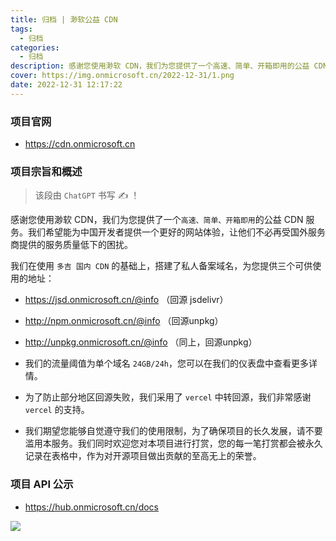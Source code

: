```yaml
---
title: 归档 | 渺软公益 CDN
tags:
  - 归档
categories:
  - 归档
description: 感谢您使用渺软 CDN，我们为您提供了一个高速、简单、开箱即用的公益 CDN 服务。我们希望能为中国开发者提供一个更好的网站体验，让他们不必再受国外服务商提供的服务质量低下的困扰。
cover: https://img.onmicrosoft.cn/2022-12-31/1.png
date: 2022-12-31 12:17:22
---
```


### 项目官网

- https://cdn.onmicrosoft.cn

### 项目宗旨和概述

> 该段由 `ChatGPT` 书写 ✍️ ！

感谢您使用渺软 CDN，我们为您提供了一个`高速、简单、开箱即用`的公益 CDN 服务。我们希望能为中国开发者提供一个更好的网站体验，让他们不必再受国外服务商提供的服务质量低下的困扰。

我们在使用 `多吉 国内 CDN` 的基础上，搭建了私人备案域名，为您提供三个可供使用的地址：

- https://jsd.onmicrosoft.cn/@info （回源 jsdelivr）
- http://npm.onmicrosoft.cn/@info （回源unpkg）
- http://unpkg.onmicrosoft.cn/@info （同上，回源unpkg）
- 我们的流量阈值为单个域名 `24GB/24h`，您可以在我们的仪表盘中查看更多详情。

- 为了防止部分地区回源失败，我们采用了 `vercel` 中转回源，我们非常感谢 `vercel` 的支持。

- 我们期望您能够自觉遵守我们的使用限制，为了确保项目的长久发展，请不要滥用本服务。我们同时欢迎您对本项目进行打赏，您的每一笔打赏都会被永久记录在表格中，作为对开源项目做出贡献的至高无上的荣誉。

### 项目 API 公示

- https://hub.onmicrosoft.cn/docs

![](https://img.onmicrosoft.cn/2023-1-8/1.png)